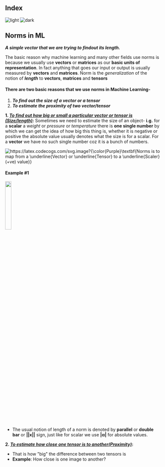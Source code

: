 ## Index
![light](https://user-images.githubusercontent.com/12748752/132402912-1a2a215e-de2f-4536-b28e-e75197136af9.png)
![dark](https://user-images.githubusercontent.com/12748752/132402918-976c6cc7-cc94-4267-9513-b3937504eb63.png)


## Norms in ML
**_A simple vector that we are trying to findout its length._**

The basic reason why machine learning and many other fields use norms is because we usually use **vectors** or **matrices** as our **basic units of representation**. In fact anything that goes our input or output is usually measured by **vectors** and **matrices**. Norm is the _generalization_ of the notion of **_length_** to **vectors**, **matrices** and **tensors**

#### There are two basic reasons that we use norms in Machine Learning-
1) **_To find out the size of a vector or a tensor_**
2) **_To estimate the proximity of two vector/tensor_**


<b>1. <ins><i>To find out how big or small a particular vector or tensor is (Size/length)</i></ins></b>**:** Sometimes we need to estimate the size of an object- **i.g.** for a **scalar** a _weight_ or _pressure_ or _temperature_ there is **one single number** by which we can get the idea of how big this thing is, whether it is negative or positive the absolute value usually denotes what the size is for a scalar. For a **vector** we have no such single number coz it is a bunch of numbers. 

<img src="https://latex.codecogs.com/svg.image?{\color{Purple}\textbf{Norms&space;is&space;to&space;map&space;from&space;a&space;\underline{Vector}&space;or&space;\underline{Tensor}&space;to&space;a&space;\underline{Scaler}(&plus;ve)&space;value}}" title="https://latex.codecogs.com/svg.image?{\color{Purple}\textbf{Norms is to map from a \underline{Vector} or \underline{Tensor} to a \underline{Scaler}(+ve) value}}" align="center" />
 
 #### Example #1
<img src="https://user-images.githubusercontent.com/12748752/184543636-a6340663-4c85-4fbc-b85b-4c0767702553.png" width=20%/>

* The usual notion of length of a norm is denoted by **parallel** or **double bar** or  **||x||** sign, just like for scalar we use **|&alpha;|** for absolute values.


<b>2. <ins><i>To estimate how close one tensor is to another(Proximity)</i></ins></b>**:** 
   * That is how "big" the difference between two tensors is 
   * **Example**: How close is one image to another?

